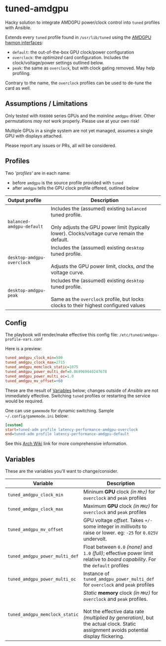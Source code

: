 # tuned-amdgpu

Hacky solution to integrate AMDGPU power/clock control into `tuned` profiles
with Ansible.

Extends every `tuned` profile found in `/usr/lib/tuned`
using the [AMDGPU hwmon interfaces](https://docs.kernel.org/gpu/amdgpu/thermal.html):

- `default`: the out-of-the-box GPU clock/power configuration
- `overclock`: the _optimized_ card configuration. Includes the clock/voltage/power settings outlined below.
- `peak`: the same as `overclock`, but with clock gating removed. May help profiling.

Contrary to the name, the `overclock` profiles can be used to de-tune the card as well.


## Assumptions / Limitations

Only tested with `RX6000` series GPUs and the _mainline_ `amdgpu` driver. Other permutations
_may not_ work properly. Please use at your own risk!

Multiple GPUs in a single system are not yet managed,
assumes a single GPU with displays attached.

Please report any issues or PRs, all will be considered.

## Profiles

Two _'profiles'_ are in each name:

- before `amdgpu` is the source profile provided with `tuned`
- after `amdgpu` tells the GPU clock profile offered, outlined below

| Output profile | Description |
|:---|---|
| `balanced-amdgpu-default` | Includes the (assumed) existing `balanced` tuned profile.<br/><br/>Only adjusts the GPU power limit (typically lower).  Clocks/voltage curve remain the default. |
| `desktop-amdgpu-overclock` | Includes the (assumed) existing `desktop` tuned profile.<br/><br/>Adjusts the GPU power limit, clocks, _and_ the voltage curve. |
| `desktop-amdgpu-peak` | Includes the (assumed) existing `desktop` tuned profile.<br/><br/>Same as the `overclock` profile, but locks clocks to their highest configured values |

## Config

The playbook will render/make effective this config file: `/etc/tuned/amdgpu-profile-vars.conf`

Here is a preview:

```ini
tuned_amdgpu_clock_min=500
tuned_amdgpu_clock_max=2715
tuned_amdgpu_memclock_static=1075
tuned_amdgpu_power_multi_def=0.869969040247678
tuned_amdgpu_power_multi_oc=1.0
tuned_amdgpu_mv_offset=+60
```
These are the result of [Variables](#Variables) below; changes outside of _Ansible_ are not immediately effective. Switching `tuned` profiles or restarting the service would be required.

One can use `gamemode` for dynamic switching. Sample `~/.config/gamemode.ini` below:

```ini
[custom]
start=tuned-adm profile latency-performance-amdgpu-overclock
end=tuned-adm profile latency-performance-amdgpu-default
```

See this [Arch Wiki](https://wiki.archlinux.org/title/Gamemode) link for more comprehensive information.

## Variables

These are the variables you'll want to change/consider.

| Variable               | Description |  
|------------------------|-------------|  
| `tuned_amdgpu_clock_min` | Mininum **GPU** clock _(in `Mhz`)_ for `overclock` and `peak` profiles |  
| `tuned_amdgpu_clock_max` | Maximum **GPU** clock _(in `MHz`)_ for `overclock` and `peak` profiles |  
| `tuned_amdgpu_mv_offset` | GPU voltage _offset_. Takes `+/-` some integer in _millivolts_ to raise or lower. eg: `-25` for `0.025V` undervolt. |  
| `tuned_amdgpu_power_multi_def` | Float between `0.0` _(none)_ and `1.0` _(full)_; effective power limit relative to _board capability_. For the `default` profiles |  
| `tuned_amdgpu_power_multi_oc` | Instance of `tuned_amdgpu_power_multi_def` for `overclock` and `peak` profiles |  
| `tuned_amdgpu_memclock_static` | _Static_ **memory** clock _(in `MHz`)_ for `overclock` and `peak` profiles.<br/><br/>Not the effective data rate _(multiplied by generation)_, but the actual clock. Static assignment avoids potential display flickering. |  
